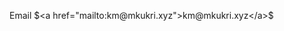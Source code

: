 <!--GEN_META
GEN_TITLE=Contact
GEN_DESCRIPTION=Contact
GEN_KEYWORDS=tech,cybersec,blog
GEN_AUTHOR=Mate Kukri
GEN_COPYRIGHT=Copyright (C) Mate Kukri, 2024
-->
Email $<a href="mailto:km@mkukri.xyz">km@mkukri.xyz</a>$

